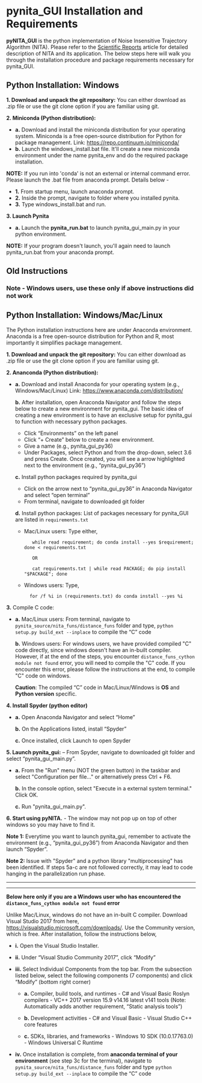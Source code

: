 # pynita_GUI Installation and Requirements
 **pyNITA_GUI** is the python implementation of Noise Insensitive Trajectory Algorithm (NITA). Please refer to the [Scientific Reports](https://www.nature.com/articles/srep35129) article for detailed description of NITA and its application. The below steps here will walk you through the installation procedure and package requirements necessary for pynita_GUI. 

## Python Installation: Windows

**1. Download and unpack the git repository:** You can either download as .zip file or use the git clone option if you are familiar using git. 

**2. Miniconda (Python distribution):** 
 - **a.** Download and install the miniconda distribution for your operating system. Miniconda is a free open-source distribution for Python for package management. Link: https://repo.continuum.io/miniconda/
 - **b.** Launch the windows_install.bat file. It'll create a new miniconda environment under the name pynita_env and do the required package installation.

**NOTE:** If you run into 'conda' is not an external or internal command error. Please launch the .bat file from anaconda prompt. Details below - 
 - **1.** From startup menu, launch anaconda prompt.
 - **2.** Inside the prompt, navigate to folder where you installed pynita.
 - **3.** Type windows_install.bat and run.


 **3. Launch Pynita** 
 - **a.** Launch the **pynita_run.bat** to launch pynita_gui_main.py in your python environment. 
 
 **NOTE:** If your program doesn't launch, you'll again need to launch pynita_run.bat from your anaconda prompt.
  
 

## Old Instructions 

### Note -  Windows users, use these only if above instructions did not work

## Python Installation: Windows/Mac/Linux

The Python installation instructions here are under Anaconda environment. Anaconda is a free open-source distribution for Python and R, most importantly it simplifies package management. 

**1. Download and unpack the git repository:** You can either download as .zip file or use the git clone option if you are familiar using git. 

**2. Ananconda (Python distribution):**

 - **a.**  Download and install Anaconda for your operating system (e.g., Windows/Mac/Linux)
Link: https://www.anaconda.com/distribution/ 

   **b.**	After installation, open Anaconda Navigator and follow the steps below to create a new environment for pynita_gui. The basic idea of creating a new environment is to have an exclusive setup for pynita_gui to function with necessary python packages.
    
   - Click “Environments” on the left panel
   - Click “+ Create” below to create a new environment. 
   - Give a name (e.g., pynita_gui_py36)
   - Under Packages, select Python and from the drop-down, select 3.6 and press Create. Once created, you will see a arrow highlighted next to the environment (e.g., “pynita_gui_py36”)
    
   **c.** Install python packages required by pynita_gui
    - Click on the arrow next to “pynita_gui_py36” in Anaconda Navigator and select “open terminal”
    - From terminal, navigate to downloaded git folder
    
   **d.** Install python packages: List of packages necessary for pynita_GUI are listed in `requirements.txt`
   - Mac/Linux users: Type either, 
            
            while read requirement; do conda install --yes $requirement; done < requirements.txt
            
            OR
            
            cat requirements.txt | while read PACKAGE; do pip install "$PACKAGE"; done
    - Windows users: Type,
        	  
            for /f %i in (requirements.txt) do conda install --yes %i



**3.**	Compile C code:
   - **a.** Mac/Linux users: From terminal, navigate to `pynita_source/nita_funs/distance_funs` folder  and type, `python setup.py build_ext --inplace` to compile the “C” code
   
     **b.** Windows users: For windows users, we have provided compiled "C" code directly, since windows doesn't have an in-built compiler. However, if at the end of the steps, you encounter `distance_funs_cython module not found` error, you will need to compile the "C" code. If you encounter this error, please follow the instructions at the end, to compile "C" code on windows.

     **Caution**: The compiled “C” code in Mac/Linux/Windows is **OS** and **Python version** specific. 

**4.	Install Spyder (python editor)**
- **a.**	Open Anaconda Navigator and select “Home”

  **b.** On the Applications listed, install “Spyder”
  
  **c.** Once installed, click Launch to open Spyder
    
**5. Launch pynita_gui:** – From Spyder, navigate to downloaded git folder and select “pynita_gui_main.py”.

- **a.** From the "Run" menu (NOT the green button) in the taskbar and select "Configuration per file..." or alternatively press Ctrl + F6.
  
  **b.** In the console option, select "Execute in a external system terminal." Click OK.
  
  **c.** Run "pynita_gui_main.py".
  
**6. Start using pyNITA.** - The window may not pop up on top of other windows so you may have to find it.


**Note 1:** Everytime you want to launch pynita_gui, remember to activate the environment (e.g., “pynita_gui_py36”) from Anaconda Navigator and then launch “Spyder”.

**Note 2:** Issue with "Spyder" and a python library "multiprocessing" has been identified. If steps 5a-c are not followed correctly, it may lead to code hanging in the parallelization run phase.


____________________________________________________________________________________________________________________
____________________________________________________________________________________________________________________

**Below here only if you are a Windows user who has encountered the `distance_funs_cython module not found` error**
 
Unlike Mac/Linux, windows do not have an in-built C compiler. Download Visual Studio 2017 from here, https://visualstudio.microsoft.com/downloads/. Use the Community version, which is free. After installation, follow the instructions below,

   - **i.**	Open the Visual Studio Installer.
       
   - **ii.**	Under “Visual Studio Community 2017”, click “Modify”
        
   - **iii.**	Select Individual Components from the top bar. From the subsection listed below, select the following components (7 components) and click “Modify” (bottom right corner)
         
       - **a.**	Compiler, build tools, and runtimes
              - C# and Visual Basic Roslyn compilers
              - VC++ 2017 version 15.9 v14.16 latest v141 tools (Note: Automatically adds another requirement, “Static analysis tools”) 
         
       - **b.**	Development activities
             -	C# and Visual Basic
             -	Visual Studio C++ core features 
            
        - **c.**	SDKs, libraries, and frameworks
              - Windows 10 SDK (10.0.17763.0)
              - Windows Universal C Runtime
           
   - **iv.**	Once installation is complete, from **anaconda terminal of your environment** (see step 3c for the terminal), navigate to `pynita_source/nita_funs/distance_funs` folder and type `python setup.py build_ext --inplace` to compile the “C” code
     
